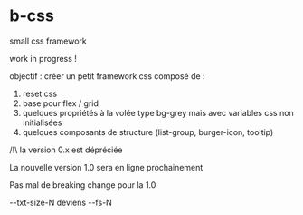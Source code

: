 # b-css
small css framework

work in progress !


objectif : créer un petit framework css composé de : 

1) reset css
2) base pour flex / grid
3) quelques propriétés à la volée type bg-grey mais avec variables css non initialisées
4) quelques composants de structure (list-group, burger-icon, tooltip)

/!\ la version 0.x est dépréciée

La nouvelle version 1.0 sera en ligne prochainement

Pas mal de breaking change pour la 1.0

--txt-size-N deviens --fs-N